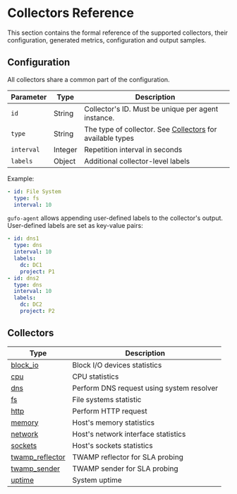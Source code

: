 # Collectors Reference

This section contains the formal reference of the supported
collectors, their configuration, generated metrics,
configuration and output samples.

## Configuration

All collectors share a common part of the configuration.

| Parameter  | Type    | Description                                                              |
| ---------- | ------- | ------------------------------------------------------------------------ |
| `id`       | String  | Collector's ID. Must be unique per agent instance.                       |
| `type`     | String  | The type of collector. See [Collectors](#collectors) for available types |
| `interval` | Integer | Repetition interval in seconds                                           |
| `labels`   | Object  | Additional collector-level labels                                        |

Example:

``` yaml
- id: File System
  type: fs
  interval: 10
```

`gufo-agent` allows appending user-defined labels to the collector's output. User-defined
labels are set as key-value pairs:

``` yaml
- id: dns1
  type: dns
  interval: 10
  labels:
    dc: DC1
    project: P1
- id: dns2
  type: dns
  interval: 10
  labels:
    dc: DC2
    project: P2
```


## Collectors

| Type                                  | Description                               |
| ------------------------------------- | ----------------------------------------- |
| [block_io](block_io.md)               | Block I/O devices statistics              |
| [cpu](cpu.md)                         | CPU statistics                            |
| [dns](dns.md)                         | Perform DNS request using system resolver |
| [fs](fs.md)                           | File systems statistic                    |
| [http](http.md)                       | Perform HTTP request                      |
| [memory](memory.md)                   | Host's memory statistics                  |
| [network](network.md)                 | Host's network interface statistics       |
| [sockets](sockets.md)                 | Host's sockets statistics                 |
| [twamp_reflector](twamp_reflector.md) | TWAMP reflector for SLA probing           |
| [twamp_sender](twamp_sender.md)       | TWAMP sender for SLA probing              |
| [uptime](uptime.md)                   | System uptime                             |
